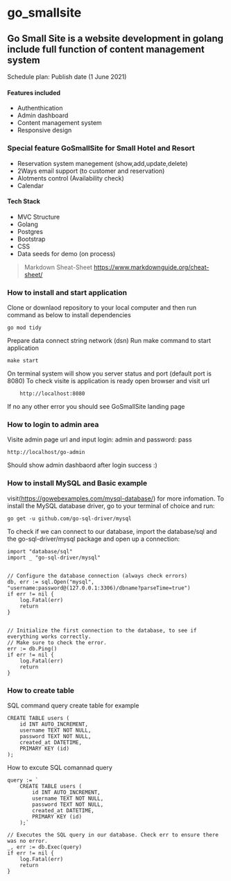 # go_smallsite
## Go Small Site is a website development in golang include full function of content management system 
Schedule plan: Publish date (1 June 2021)

#### Features included 
- Authenthication 
- Admin dashboard
- Content management system
- Responsive design 

### Special feature GoSmallSite for Small Hotel and Resort
- Reservation system manegement (show,add,update,delete)
- 2Ways email support (to customer and reservation)
- Alotments control (Availability check)
- Calendar

#### Tech Stack
- MVC Structure
- Golang 
- Postgres
- Bootstrap
- CSS
- Data seeds for demo (on process)


> Markdown Sheat-Sheet
> https://www.markdownguide.org/cheat-sheet/
> 


### How to install and start application
Clone or downlaod repository to your local computer and then run command as below to install dependencies
```
go mod tidy
```
Prepare data connect string network (dsn)
Run make command to start application
```
make start
```
On terminal system will show you server status and port (default port is 8080)
To check visite is application is ready open browser and visit url
```
    http://localhost:8080
```
If no any other error you should see GoSmallSite landing page

### How to login to admin area
Visite admin page url and input login: admin and password: pass 
```
http://localhost/go-admin
```
Should show admin dashbaord after login success :)

 

### How to install MySQL and Basic example
visit(https://gowebexamples.com/mysql-database/) for more infomation.
To install the MySQL database driver, go to your terminal of choice and run:
```
go get -u github.com/go-sql-driver/mysql
```

To check if we can connect to our database, import the database/sql and the go-sql-driver/mysql package and open up a connection:
```
import "database/sql"
import _ "go-sql-driver/mysql"


// Configure the database connection (always check errors)
db, err := sql.Open("mysql", "username:password@(127.0.0.1:3306)/dbname?parseTime=true")
if err != nil {
    log.Fatal(err)
    return
}


// Initialize the first connection to the database, to see if everything works correctly.
// Make sure to check the error.
err := db.Ping()
if err != nil {
    log.Fatal(err)
    return
}

```

### How to create table

SQL command query create table for example 
```
CREATE TABLE users (
    id INT AUTO_INCREMENT,
    username TEXT NOT NULL,
    password TEXT NOT NULL,
    created_at DATETIME,
    PRIMARY KEY (id)
);
```

How to excute SQL comannad query
```
query := `
    CREATE TABLE users (
        id INT AUTO_INCREMENT,
        username TEXT NOT NULL,
        password TEXT NOT NULL,
        created_at DATETIME,
        PRIMARY KEY (id)
    );`

// Executes the SQL query in our database. Check err to ensure there was no error.
_, err := db.Exec(query)
if err != nil {
    log.Fatal(err)
    return
}
```


